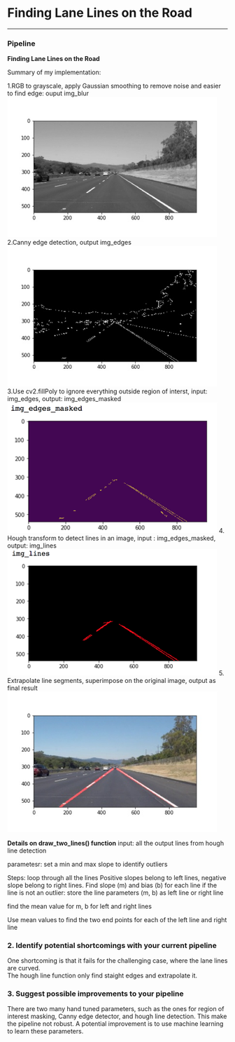 # **Finding Lane Lines on the Road** 

---

### Pipeline


**Finding Lane Lines on the Road**

Summary of my implementation:

1.RGB to grayscale, apply Gaussian smoothing to remove noise and easier to find edge: ouput img_blur
<img src="./result_images/gray_scale.jpg" width="480" />
2.Canny edge detection, output img_edges
<img src="./result_images/canny_edge.jpg" width="480" />
3.Use cv2.fillPoly to ignore everything outside region of interst, input: img_edges, output: img_edges_masked
<img src="./result_images/region_mask.jpg" width="480" />
4. Hough transform to detect lines in an image, input : img_edges_masked, output: img_lines
<img src="./result_images/hough_all_lines.jpg" width="480" />
5. Extrapolate line segments, superimpose on the original image, output as final result
<img src="./result_images/hough_lines.jpg" width="480" />


**Details on draw_two_lines() function**
input: 
all the output lines from hough line detection

parametesr:
set a min and max slope to identify outliers 

Steps:
loop through all the lines 
    Positive slopes belong to left lines, negative slope belong to right lines.
    Find slope (m) and bias (b) for each line
    if the line is not an outlier:
        store the line parameters (m, b) as left line or right line
        
find the mean value for m, b for left and right lines 

Use mean values to find the two end points for each of the left line and right line



### 2. Identify potential shortcomings with your current pipeline

One shortcoming is that it fails for the challenging case, where the lane lines are curved.  
The hough line function only find staight edges and extrapolate it. 

### 3. Suggest possible improvements to your pipeline

There are two many hand tuned parameters, such as the ones for region of interest masking, Canny edge detector, and hough line detection. This make the pipeline not robust. A potential improvement is to use machine learning to learn these parameters.
